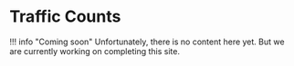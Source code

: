 # Traffic Counts

!!! info "Coming soon"
    Unfortunately, there is no content here yet. But we are currently working on completing this site.

